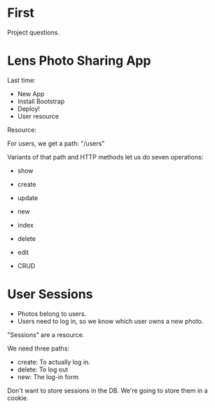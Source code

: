 
# First

Project questions.

# Lens Photo Sharing App

Last time:

 - New App
 - Install Bootstrap
 - Deploy!
 - User resource

Resource:

For users, we get a path: "/users"

Variants of that path and HTTP methods let us do seven operations:

 - show
 - create
 - update
 - new
 - index
 - delete
 - edit

 - CRUD


# User Sessions
 
 - Photos belong to users.
 - Users need to log in, so we know which user owns a new photo.

"Sessions" are a resource.

We need three paths:

 - create: To actually log in.
 - delete: To log out
 - new: The log-in form

Don't want to store sessions in the DB. We're going to store them
in a cookie.













